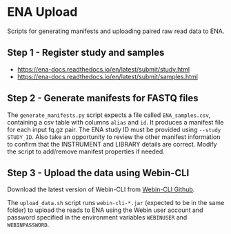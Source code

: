 # ENA Upload
Scripts for generating manifests and uploading paired raw read data to ENA.

## Step 1 - Register study and samples
 * https://ena-docs.readthedocs.io/en/latest/submit/study.html
 * https://ena-docs.readthedocs.io/en/latest/submit/samples.html

## Step 2 - Generate manifests for FASTQ files
The `generate_manifests.py` script expects a file called `ENA_samples.csv`,
containing a csv table with columns `alias` and `id`. It produces a manifest
file for each input fq.gz pair. The ENA study ID must be provided using
`--study STUDY_ID`.  Also take an opportunity to review the other manifest
information to confirm that the INSTRUMENT and LIBRARY details are correct.
Modify the script to add/remove manifest properties if needed.

## Step 3 - Upload the data using Webin-CLI
Download the latest version of Webin-CLI from
[Webin-CLI Github](https://github.com/enasequence/webin-cli/releases/latest).

The `upload_data.sh` script runs `webin-cli-*.jar` (expected to be in the
same folder) to upload the reads to ENA using the Webin user account and
password specified in the environment variables `WEBINUSER` and
`WEBINPASSWORD`. 

